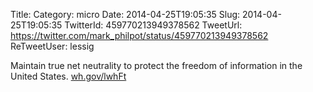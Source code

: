 Title: 
Category: micro
Date: 2014-04-25T19:05:35
Slug: 2014-04-25T19:05:35
TwitterId: 459770213949378562
TweetUrl: https://twitter.com/mark_philpot/status/459770213949378562
ReTweetUser: lessig

<i class="fa fa-retweet" aria-hidden="true"></i> Maintain true net neutrality to protect the freedom of information in the United States. [wh.gov/lwhFt](http://wh.gov/lwhFt)